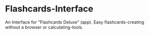 # Flashcards-Interface
An Interface for "Flashcards Deluxe" (app). Easy flashcards-creating without a browser or calculating-tools.
